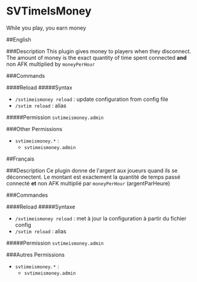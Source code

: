 # SVTimeIsMoney
While you play, you earn money

##English

###Description
This plugin gives money to players when they disconnect. The amount of money is the exact quantity of time spent connected **and** non AFK multiplied by `moneyPerHour`

###Commands

####Reload
#####Syntax
* `/svtimeismoney reload` : update configuration from config file
* `/svtim reload` : alias

#####Permission
`svtimeismoney.admin`

###Other Permissions
* `svtimeismoney.*` :
  * `svtimeismoney.admin`


##Français

###Description
Ce plugin donne de l'argent aux joueurs quand ils se déconnectent. Le montant est exactement la quantité de temps passé connecté **et** non AFK multiplié par `moneyPerHour` (argentParHeure)


###Commandes

####Reload
#####Syntaxe
* `/svtimeismoney reload` : met à jour la configuration à partir du fichier config
* `/svtim reload` : alias

#####Permission
`svtimeismoney.admin`

###Autres Permissions
* `svtimeismoney.*` :
  * `svtimeismoney.admin`

